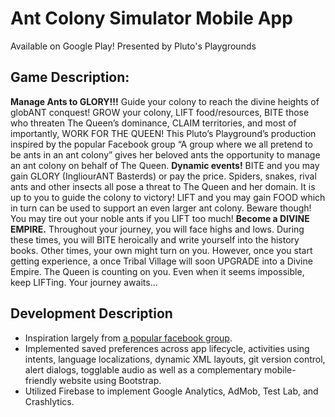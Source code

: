 # Ant Colony Simulator Mobile App
Available on Google Play!
Presented by Pluto's Playgrounds

## Game Description:
**Manage Ants to GLORY!!!**
Guide your colony to reach the divine heights of globANT conquest! GROW your colony, LIFT food/resources, BITE those who threaten The Queen’s dominance, CLAIM territories, and most of importantly, WORK FOR THE QUEEN! This Pluto’s Playground’s production inspired by the popular Facebook group “A group where we all pretend to be ants in an ant colony” gives her beloved ants the opportunity to manage an ant colony on behalf of The Queen. 
**Dynamic events!**
BITE and you may gain GLORY (IngliourANT Basterds) or pay the price. Spiders,  snakes, rival ants and other insects all pose a threat to The Queen and her domain. It is up to you to guide the colony to victory!
LIFT and you may gain FOOD which in turn can be used to support an even larger ant colony. Beware though! You may tire out your noble ants if you LIFT too much!
**Become a DIVINE EMPIRE.**
Throughout your journey, you will face highs and lows. During these times, you will BITE heroically and write yourself into the history books. Other times, your own might turn on you. However, once you start getting experience, a once Tribal Village will soon UPGRADE into a Divine Empire. The Queen is counting on you. Even when it seems impossible, keep LIFTing. Your journey awaits...


## Development Description
* Inspiration largely from [a popular facebook group](https://www.facebook.com/groups/1416375691836223). 
* Implemented saved preferences across app lifecycle, activities using intents, language localizations, dynamic XML layouts,  git version control, alert dialogs, togglable audio as well as a complementary mobile-friendly website using Bootstrap.
* Utilized Firebase to implement Google Analytics, AdMob, Test Lab, and Crashlytics.
